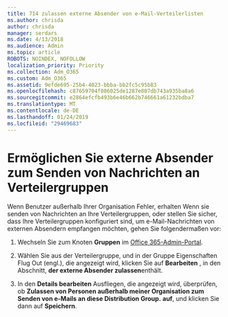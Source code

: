 ```yaml
---
title: 714 zulassen externe Absender von e-Mail-Verteilerlisten
ms.author: chrisda
author: chrisda
manager: serdars
ms.date: 4/13/2018
ms.audience: Admin
ms.topic: article
ROBOTS: NOINDEX, NOFOLLOW
localization_priority: Priority
ms.collection: Adm_O365
ms.custom: Adm_O365
ms.assetid: 9efde695-25b4-4023-bbba-bb2fc5c95b83
ms.openlocfilehash: c87659704f086025de1287e807db743a935ba8a6
ms.sourcegitcommit: e2864efcfb493b6e46b662b746661a61232bdba7
ms.translationtype: MT
ms.contentlocale: de-DE
ms.lasthandoff: 01/24/2019
ms.locfileid: "29469683"
---
```

# <a name="allow-external-senders-to-send-messages-to-distribution-groups"></a>Ermöglichen Sie externe Absender zum Senden von Nachrichten an Verteilergruppen

Wenn Benutzer außerhalb Ihrer Organisation Fehler, erhalten Wenn sie senden von Nachrichten an Ihre Verteilergruppen, oder stellen Sie sicher, dass Ihre Verteilergruppen konfiguriert sind, um e-Mail-Nachrichten von externen Absendern empfangen möchten, gehen Sie folgendermaßen vor:
  
1. Wechseln Sie zum Knoten **Gruppen** im [Office 365-Admin-Portal](https://portal.office.com/adminportal/home#/groups).
    
2. Wählen Sie aus der Verteilergruppe, und in der Gruppe Eigenschaften Flug Out (engl.), die angezeigt wird, klicken Sie auf **Bearbeiten** , in den Abschnitt, **der externe Absender zulassen**enthält.
    
3. In den **Details bearbeiten** Ausfliegen, die angezeigt wird, überprüfen, ob **Zulassen von Personen außerhalb meiner Organisation zum Senden von e-Mails an diese Distribution Group.** **auf**, und klicken Sie dann auf **Speichern**.
    

